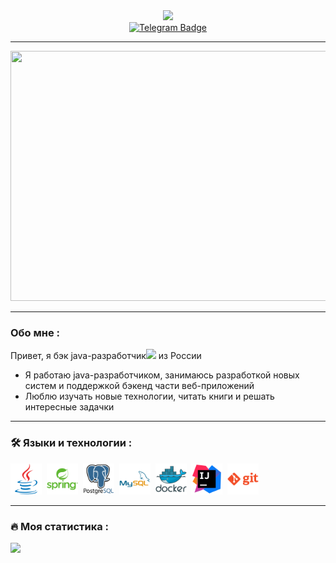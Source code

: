 <div id="header" align="center">
  <img src="https://media.giphy.com/media/Uaxj062PavgqZRhVkS/giphy.gif" width="200"/>
</div>
<div id="badges" align="center">
  <a href="https://t.me/Roman_Kamko">
    <img src="https://img.shields.io/badge/Telegram-blue?logo=telegram&logoColor=white&style=for-the-badge" alt="Telegram Badge"/>
  </a>
</div>

---

<div align="center">
  <img src="https://media.giphy.com/media/3kPDmoWdBpQPNhCnUG/giphy.gif" width="600" height="400"/>
</div>

---

### Обо мне :
Привет, я бэк java-разработчик<img src="https://media.giphy.com/media/WUlplcMpOCEmTGBtBW/giphy.gif" width="30"> из России
- Я работаю java-разработчиком, занимаюсь разработкой новых систем и поддержкой бэкенд части веб-приложений
- Люблю изучать новые технологии, читать книги и решать интересные задачки

---

### :hammer_and_wrench: Языки и технологии :
<div>
  <img src="https://github.com/devicons/devicon/blob/master/icons/java/java-original.svg" title="Java" alt="Java" width="50" height="50"/>&nbsp;
  <img src="https://github.com/devicons/devicon/blob/master/icons/spring/spring-original-wordmark.svg" title="Java" alt="Java" width="50" height="50"/>&nbsp;
  <img src="https://github.com/devicons/devicon/blob/master/icons/postgresql/postgresql-original-wordmark.svg" title="Java" alt="Java" width="50" height="50"/>&nbsp;
  <img src="https://github.com/devicons/devicon/blob/master/icons/mysql/mysql-original-wordmark.svg" title="Java" alt="Java" width="50" height="50"/>&nbsp;
  <img src="https://github.com/devicons/devicon/blob/master/icons/docker/docker-original-wordmark.svg" title="Java" alt="Java" width="50" height="50"/>&nbsp;
  <img src="https://github.com/devicons/devicon/blob/master/icons/intellij/intellij-original.svg" title="Java" alt="Java" width="50" height="50"/>&nbsp;
  <img src="https://github.com/devicons/devicon/blob/master/icons/git/git-plain-wordmark.svg" title="Java" alt="Java" width="50" height="50"/>&nbsp;
</div>

---

### :fire: Моя статистика :
![](http://github-profile-summary-cards.vercel.app/api/cards/profile-details?username=Roman-Kamko&theme=dark)

